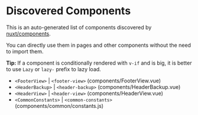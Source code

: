 # Discovered Components

This is an auto-generated list of components discovered by [nuxt/components](https://github.com/nuxt/components).

You can directly use them in pages and other components without the need to import them.

**Tip:** If a component is conditionally rendered with `v-if` and is big, it is better to use `Lazy` or `lazy-` prefix to lazy load.

- `<FooterView>` | `<footer-view>` (components/FooterView.vue)
- `<HeaderBackup>` | `<header-backup>` (components/HeaderBackup.vue)
- `<HeaderView>` | `<header-view>` (components/HeaderView.vue)
- `<CommonConstants>` | `<common-constants>` (components/common/constants.js)
